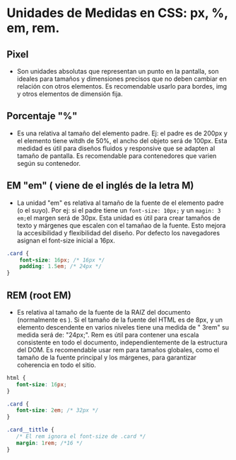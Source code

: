 # Unidades de Medidas en CSS: px, %, em, rem.

## Pixel
- Son unidades absolutas que representan un punto en la pantalla, son ideales para tamaños y dimensiones precisos que no deben cambiar en relación con otros elementos. Es recomendable usarlo para bordes, img y otros elementos de dimensión fija.

## Porcentaje "%"

- Es una relativa al tamaño del elemento padre. Ej: el padre es de 200px y el elemento tiene witdh de 50%, el ancho del objeto será de 100px. Esta medidad es útil para diseños fluidos y responsive que se adapten al tamaño de pantalla. Es recomendable para contenedores que varien según su contenedor.

## EM "em" ( viene de el inglés de la letra M)

- La unidad "em" es relativa al tamaño de la fuente de el elemento padre (o el suyo). Por ej: si el padre tiene un `font-size: 10px;` y un `magin: 3 em;`el margen será de 30px. Esta unidad es útil para crear tamaños de texto y márgenes que escalen con el tamañao de la fuente.
Esto mejora la accesibilidad y flexibilidad del diseño.
Por defecto los navegadores asignan el font-size inicial a 16px.

```css
.card {
    font-size: 16px; /* 16px */
    padding: 1.5em; /* 24px */
}
```
## REM (root EM)
 - Es relativa al tamaño de la fuente de la RAIZ del documento (normalmente es <html>).
 Si el tamaño de la fuente del HTML es de 8px, y un elemento descendente en varios niveles tiene una medida de " 3rem" su medida será de: "24px;". Rem es útil para contener una escala consistente en todo el documento, independientemente de la estructura del DOM. Es recomendable usar rem para tamaños globales, como el tamaño de la fuente principal y los márgenes, para garantizar coherencia en todo el sitio.


 ```css
html {
    font-size: 16px;
}

.card {
    font-size: 2em; /* 32px */
}

.card__tittle {
    /* El rem ignora el font-size de .card */
    margin: 1rem; /*16 */
}
 ```